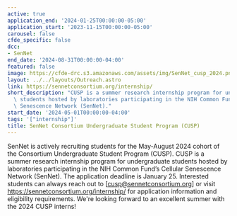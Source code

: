 ```yaml
---
active: true
application_end: '2024-01-25T00:00:00-05:00'
application_start: '2023-11-15T00:00:00-05:00'
carousel: false
cfde_specific: false
dcc:
- SenNet
end_date: '2024-08-31T00:00:00-04:00'
featured: false
image: https://cfde-drc.s3.amazonaws.com/assets/img/SenNet_cusp_2024.png
layout: ../../layouts/Outreach.astro
link: https://sennetconsortium.org/internship/
short_description: "CUSP is a summer research internship program for undergraduate\
  \ students hosted by laboratories participating in the NIH Common Fund\u2019s Cellular\
  \ Senescence Network (SenNet)."
start_date: '2024-05-01T00:00:00-04:00'
tags: '["internship"]'
title: SenNet Consortium Undergraduate Student Program (CUSP)
---
```

SenNet is actively recruiting students for the May-August 2024 cohort of the Consortium Undergraduate Student Program (CUSP). CUSP is a summer research internship program for undergraduate students hosted by laboratories participating in the NIH Common Fund’s Cellular Senescence Network (SenNet). The application deadline is January 25. Interested students can always reach out to [cusp@sennetconsortium.org] or visit https://sennetconsortium.org/internship/ for application information and eligibility requirements. We're looking forward to an excellent summer with the 2024 CUSP interns!